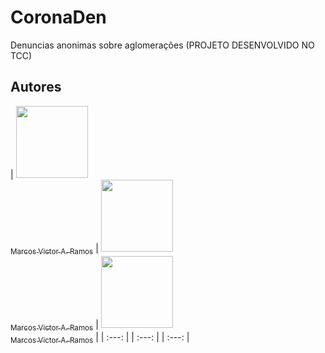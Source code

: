 # CoronaDen
 Denuncias anonimas sobre aglomerações (PROJETO DESENVOLVIDO NO TCC)
 
 
 ## Autores

| [<img src="https://avatars.githubusercontent.com/marcovicar" width=115><br><sub>Marcos Victor A. Ramos</sub>](https://github.com/marcovicar)
| [<img src="https://avatars.githubusercontent.com/ViniciusCoelho98" width=115><br><sub>Marcos Victor A. Ramos</sub>](https://github.com/ViniciusCoelho98)
| [<img src="https://avatars.githubusercontent.com/todoketee" width=115><br><sub>Marcos Victor A. Ramos</sub>](https://github.com/todoketee)  |
| :---: | | :---: | | :---: |  
